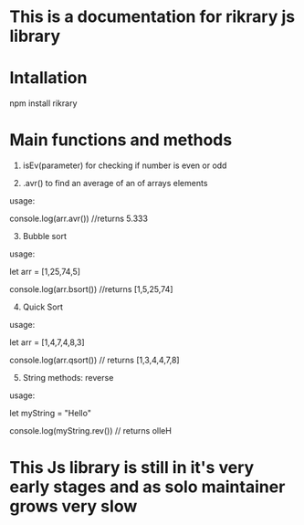 # This is a documentation for rikrary js library
 
# Intallation

 npm install rikrary

# Main functions and methods

1. isEv(parameter) for checking if number is even or odd

2. .avr() to find an average of an of arrays elements
 
 usage: 



console.log(arr.avr()) //returns 5.333

3. Bubble sort

usage:

let arr = [1,25,74,5]

console.log(arr.bsort()) //returns [1,5,25,74]

4. Quick Sort 

usage: 

let arr = [1,4,7,4,8,3]

console.log(arr.qsort()) // returns [1,3,4,4,7,8]

5. String methods: reverse

usage: 

let myString = "Hello"

console.log(myString.rev()) // returns olleH

# This Js library is still in it's very early stages and as solo maintainer grows very slow



